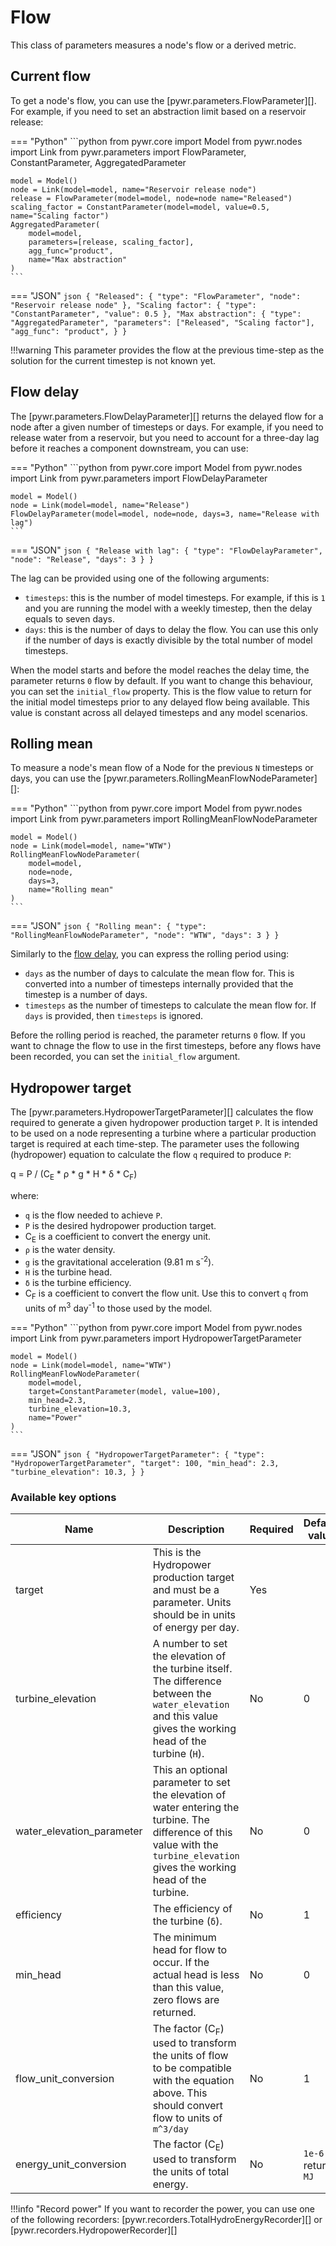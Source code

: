 # Flow
This class of parameters measures a node's flow or a derived metric.

## Current flow
To get a node's flow, you can use the [pywr.parameters.FlowParameter][]. For example,
if you need to set an abstraction limit based on a reservoir release:

=== "Python"
    ```python
    from pywr.core import Model
    from pywr.nodes import Link
    from pywr.parameters import FlowParameter, ConstantParameter, AggregatedParameter
    
    model = Model()
    node = Link(model=model, name="Reservoir release node")
    release = FlowParameter(model=model, node=node name="Released") 
    scaling_factor = ConstantParameter(model=model, value=0.5, name="Scaling factor")
    AggregatedParameter(
        model=model, 
        parameters=[release, scaling_factor],
        agg_func="product",
        name="Max abstraction"
    )
    ```

=== "JSON"
    ```json
    {
        "Released": {
            "type": "FlowParameter",
            "node": "Reservoir release node"
        },
        "Scaling factor": {
            "type": "ConstantParameter",
            "value": 0.5
        },
        "Max abstraction": {
            "type": "AggregatedParameter",
            "parameters": ["Released", "Scaling factor"],
            "agg_func": "product",
        }
    }
    ```

!!!warning
    This parameter provides the flow at the previous time-step as
    the solution for the current timestep is not known yet.


## Flow delay
The [pywr.parameters.FlowDelayParameter][] returns the delayed flow for a node after a given number of timesteps 
or days. For example, if you need to release water from a reservoir, but you need to account
for a three-day lag before it reaches a component downstream, you can use:

=== "Python"
    ```python
    from pywr.core import Model
    from pywr.nodes import Link
    from pywr.parameters import FlowDelayParameter
    
    model = Model()
    node = Link(model=model, name="Release")
    FlowDelayParameter(model=model, node=node, days=3, name="Release with lag")
    ```

=== "JSON"
    ```json
    {
        "Release with lag": {
            "type": "FlowDelayParameter",
            "node": "Release",
            "days": 3
        }
    }
    ```

The lag can be provided using one of the following arguments:

-  `timesteps`: this is the number of model timesteps. For example, if this is `1` and you are running the model
with a weekly timestep, then the delay equals to seven days.
- `days`: this is the number of days to delay the flow. You can use this
only if the number of days is exactly divisible by the total number of model timesteps.

When the model starts and before the model reaches the delay time, the parameter returns `0` flow by
default. If you want to change this behaviour, you can set the `initial_flow` property.
This is the flow value to return for the initial model timesteps prior to any delayed flow being available. This
value is constant across all delayed timesteps and any model scenarios.

## Rolling mean
To measure a node's mean flow of a Node for the previous `N` timesteps or days,
you can use the [pywr.parameters.RollingMeanFlowNodeParameter][]:


=== "Python"
    ```python
    from pywr.core import Model
    from pywr.nodes import Link
    from pywr.parameters import RollingMeanFlowNodeParameter
    
    model = Model()
    node = Link(model=model, name="WTW")
    RollingMeanFlowNodeParameter(
        model=model, 
        node=node,
        days=3,
        name="Rolling mean"
    )
    ```

=== "JSON"
    ```json
    {
        "Rolling mean": {
            "type": "RollingMeanFlowNodeParameter",
            "node": "WTW",
            "days": 3
        }
    }
    ```

Similarly to the [flow delay](#flow-delay), you can express the rolling period using:

- `days` as the number of days to calculate the mean flow for. This is converted into a number of timesteps
internally provided that the timestep is a number of days.
- `timesteps` as the number of timesteps to calculate the mean flow for. If `days` is provided, then `timesteps` is ignored.

Before the rolling period is reached, the parameter returns `0` flow. If you want to
chnage the flow to use in the first timesteps, before any flows have been recorded,
you can set the `initial_flow` argument.
        
## Hydropower target
The [pywr.parameters.HydropowerTargetParameter][] calculates the flow required to generate a given hydropower production 
target `P`. It is intended to be used on a node representing a turbine where a particular production target
is required at each time-step. The parameter uses the following (hydropower) equation to calculate
the flow `q` required to produce `P`:

q = P / (C<sub>E</sub> * ρ * g * H * δ * C<sub>F</sub>)

where:

- `q` is the flow needed to achieve `P`.
- `P` is the desired hydropower production target.
- C<sub>E</sub> is a coefficient to convert the energy unit.
- `ρ` is the water density.
- `g` is the gravitational acceleration (9.81 m s<sup>-2</sup>).
- `H` is the turbine head.
- `δ` is the turbine efficiency.
- C<sub>F</sub> is a coefficient to convert the flow unit. Use this to convert `q` from units of m<sup>3</sup> day<sup>-1</sup> to those used by the model.



=== "Python"
    ```python
    from pywr.core import Model
    from pywr.nodes import Link
    from pywr.parameters import HydropowerTargetParameter
    
    model = Model()
    node = Link(model=model, name="WTW")
    RollingMeanFlowNodeParameter(
        model=model, 
        target=ConstantParameter(model, value=100),
        min_head=2.3,
        turbine_elevation=10.3,
        name="Power"
    )
    ```

=== "JSON"
    ```json
    {
        "HydropowerTargetParameter": {
            "type": "HydropowerTargetParameter",
            "target": 100,
            "min_head": 2.3,
            "turbine_elevation": 10.3,
        }
    }
    ```

### Available key options

| Name                      | Description                                                                                                                                                                     | Required | Default value         |
|---------------------------|---------------------------------------------------------------------------------------------------------------------------------------------------------------------------------|----------|-----------------------|
| target                    | This is the Hydropower production target and must be a parameter. Units should be in units of energy per day.                                                                   | Yes      |                       |
| turbine_elevation         | A number to set the elevation of the turbine itself. The difference between the `water_elevation` and this value gives the working head of the turbine (`H`).                   | No       | 0                     |
| water_elevation_parameter | This an optional parameter to set the elevation of water entering the turbine. The difference of this value with the `turbine_elevation` gives the working head of the turbine. | No       | 0                     |
| efficiency                | The efficiency of the turbine (`δ`).                                                                                                                                            | No       | 1                     |
| min_head                  | The minimum head for flow to occur. If the actual head is less than this value, zero flows are returned.                                                                        | No       | 0                     |
| flow_unit_conversion      | The factor (C<sub>F</sub>) used to transform the units of flow to be compatible with the equation above. This should convert flow to units of `m^3/day`                         | No       | 1                     |
| energy_unit_conversion    | The factor (C<sub>E</sub>) used to transform the units of total energy.                                                                                                         | No       | `1e-6` to return `MJ` |


!!!info "Record power"
    If you want to recorder the power, you can use one of the following recorders:
    [pywr.recorders.TotalHydroEnergyRecorder][] or [pywr.recorders.HydropowerRecorder][]